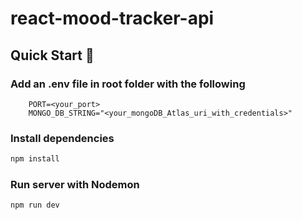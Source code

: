 # react-mood-tracker-api

## Quick Start 🚀

### Add an .env file in root folder with the following

```
    PORT=<your_port>
    MONGO_DB_STRING="<your_mongoDB_Atlas_uri_with_credentials>"
```

### Install dependencies

```bash
npm install
```

### Run server with Nodemon

```bash
npm run dev
```